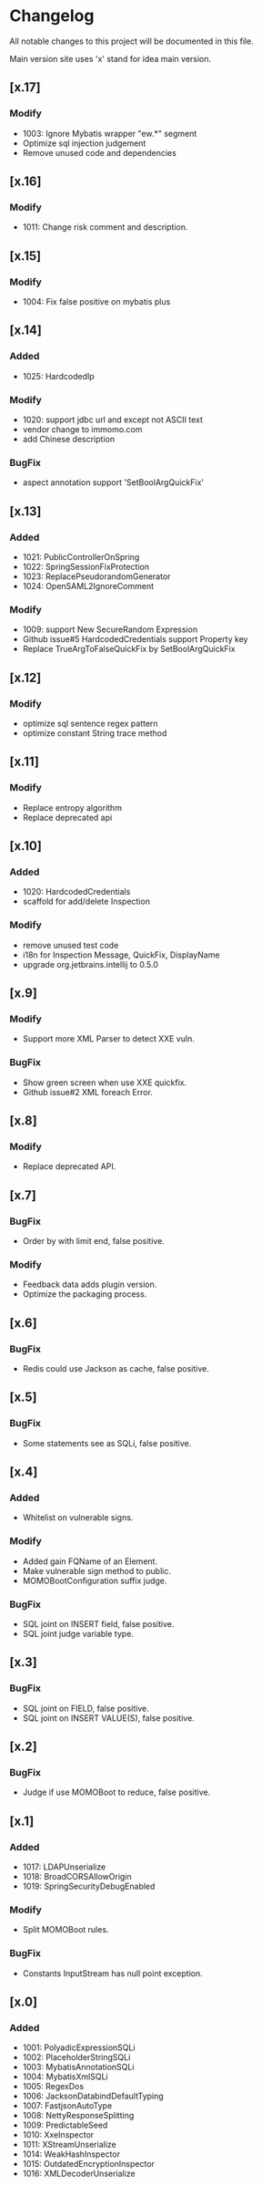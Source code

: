 # Changelog

All notable changes to this project will be documented in this file.

Main version site uses 'x' stand for idea main version. 

## [x.17]

### Modify

- 1003: Ignore Mybatis wrapper "ew.*" segment
- Optimize sql injection judgement
- Remove unused code and dependencies

## [x.16]

### Modify

- 1011: Change risk comment and description.

## [x.15]

### Modify

- 1004: Fix false positive on mybatis plus

## [x.14]

### Added

- 1025: HardcodedIp

### Modify

- 1020: support jdbc url and except not ASCII text
- vendor change to immomo.com
- add Chinese description

### BugFix

- aspect annotation support 'SetBoolArgQuickFix'

## [x.13]

### Added

- 1021: PublicControllerOnSpring
- 1022: SpringSessionFixProtection
- 1023: ReplacePseudorandomGenerator
- 1024: OpenSAML2IgnoreComment

### Modify

- 1009: support New SecureRandom Expression
- Github issue#5 HardcodedCredentials support Property key
- Replace TrueArgToFalseQuickFix by SetBoolArgQuickFix

## [x.12]

### Modify

- optimize sql sentence regex pattern
- optimize constant String trace method

## [x.11]

### Modify

- Replace entropy algorithm
- Replace deprecated api

## [x.10]

### Added

- 1020: HardcodedCredentials
- scaffold for add/delete Inspection

### Modify

- remove unused test code
- i18n for Inspection Message, QuickFix, DisplayName
- upgrade org.jetbrains.intellij to 0.5.0

## [x.9]

### Modify

- Support more XML Parser to detect XXE vuln.

### BugFix

- Show green screen when use XXE quickfix.
- Github issue#2 XML foreach Error.

## [x.8]

### Modify 

- Replace deprecated API.

## [x.7]

### BugFix

- Order by with limit end, false positive.

### Modify

- Feedback data adds plugin version.
- Optimize the packaging process.

## [x.6]

### BugFix

- Redis could use Jackson as cache, false positive.

## [x.5]

### BugFix

- Some statements see as SQLi, false positive.

## [x.4]

### Added

- Whitelist on vulnerable signs.

### Modify

- Added gain FQName of an Element.
- Make vulnerable sign method to public.
- MOMOBootConfiguration suffix judge.

### BugFix

- SQL joint on INSERT field, false positive.
- SQL joint judge variable type.

## [x.3]

### BugFix

- SQL joint on FIELD, false positive.
- SQL joint on INSERT VALUE(S), false positive.

## [x.2]

### BugFix

- Judge if use MOMOBoot to reduce, false positive.

## [x.1]

### Added

- 1017: LDAPUnserialize
- 1018: BroadCORSAllowOrigin
- 1019: SpringSecurityDebugEnabled

### Modify

- Split MOMOBoot rules.

### BugFix

- Constants InputStream has null point exception.

## [x.0]

### Added

- 1001: PolyadicExpressionSQLi
- 1002: PlaceholderStringSQLi
- 1003: MybatisAnnotationSQLi
- 1004: MybatisXmlSQLi
- 1005: RegexDos
- 1006: JacksonDatabindDefaultTyping
- 1007: FastjsonAutoType
- 1008: NettyResponseSplitting
- 1009: PredictableSeed
- 1010: XxeInspector
- 1011: XStreamUnserialize
- 1014: WeakHashInspector
- 1015: OutdatedEncryptionInspector
- 1016: XMLDecoderUnserialize

